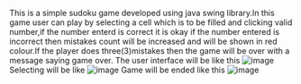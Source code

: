 This is a simple sudoku game developed using java swing library.In this game user can play by selecting a cell which is to be filled and clicking valid number,if the number enterd is correct it is okay if the number entered is incorrect then mistakes count
will be increased and will be shown in red colour.If the player does three(3)mistakes then the game will be over with a message saying game over.
The user interface will be like this
![image](https://github.com/Vicky2105/Sudoku/assets/123170707/27b0bbae-fc97-48d6-8b9f-0a26a4c7da8f)
Selecting will be like
![image](https://github.com/Vicky2105/Sudoku/assets/123170707/2bd399ea-cb27-4ec7-ae7a-22eaed284daa)
Game will be ended like this
![image](https://github.com/Vicky2105/Sudoku/assets/123170707/5bfb1f05-f41a-4f74-b271-946a2d9f5a60)
